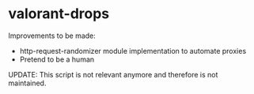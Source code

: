 # valorant-drops
Improvements to be made:
- http-request-randomizer module implementation to automate proxies
- Pretend to be a human

UPDATE: This script is not relevant anymore and therefore is not maintained.

